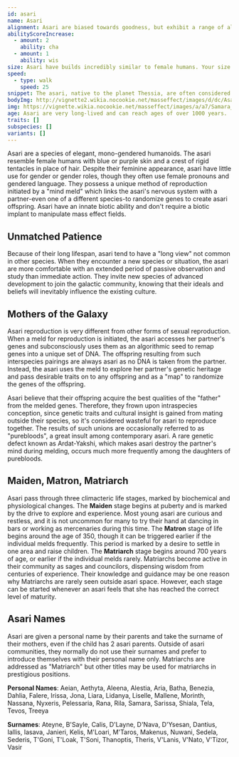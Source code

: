 ```yaml
---
id: asari
name: Asari
alignment: Asari are biased towards goodness, but exhibit a range of alignments not dissimilar to humans. Most Maiden stage asari are chaotic, Matrons level out to neutral, Matriarchs are heavily lawful.
abilityScoreIncrease:
  - amount: 2
    ability: cha
  - amount: 1
    ability: wis
size: Asari have builds incredibly similar to female humans. Your size is Medium.
speed:
  - type: walk
    speed: 25
snippet: The asari, native to the planet Thessia, are often considered the most influential and respected sentient species in the galaxy and are known for their elegance, diplomacy, and biotic aptitude.
bodyImg: http://vignette2.wikia.nocookie.net/masseffect/images/d/dc/Asari_Justicar_MP.png/revision/latest/scale-to-width-down/500
img: https://vignette.wikia.nocookie.net/masseffect/images/a/a7/Samara_vs_Morinth.png/revision/latest/scale-to-width-down/640?cb=20130521073819
age: Asari are very long-lived and can reach ages of over 1000 years.
traits: []
subspecies: []
variants: []
---
```


Asari are a species of elegant, mono-gendered humanoids. The asari resemble female humans with blue or purple skin and a
crest of rigid tentacles in place of hair. Despite their feminine appearance, asari have little use for gender or
gender roles, though they often use female pronouns and gendered language. They possess a unique method of reproduction
initiated by a "mind meld" which links the asari's nervous system with a partner-even one of a different species-to
randomize genes to create asari offspring. Asari have an innate biotic ability and don't require a biotic implant to
manipulate mass effect fields.

## Unmatched Patience
Because of their long lifespan, asari tend to have a "long view" not common in other species. When they encounter a new
species or situation, the asari are more comfortable with an extended period of passive observation and study than immediate action.
They invite new species of advanced development to join the galactic community, knowing that their ideals and beliefs will
inevitably influence the existing culture.

## Mothers of the Galaxy
Asari reproduction is very different from other forms of sexual reproduction. When a meld for reproduction is initiated, the
asari accesses her partner's genes and subconsciously uses them as an algorithmic seed to remap genes into a unique set of DNA.
The offspring resulting from such interspecies pairings are always asari as no DNA is taken from the partner. Instead,
the asari uses the meld to explore her partner's genetic heritage and pass desirable traits on to any offspring and
as a "map" to randomize the genes of the offspring.

Asari believe that their offspring acquire the best qualities of the "father" from the melded genes. Therefore, they frown
upon intraspecies conception, since genetic traits and cultural insight is gained from mating outside their species, so
it's considered wasteful for asari to reproduce together. The results of such unions are occasionally referred to as
"purebloods", a great insult among contemporary asari. A rare genetic defect known as Ardat-Yakshi, which makes
asari destroy the partner's mind during melding, occurs much more frequently among the daughters of purebloods.

## Maiden, Matron, Matriarch
Asari pass through three climacteric life stages, marked by biochemical and physiological changes. The __Maiden__ stage
begins at puberty and is marked by the drive to explore and experience. Most young asari are curious and restless, and
it is not uncommon for many to try their hand at dancing in bars or working as mercenaries during this time. The __Matron__
stage of life begins around the age of 350, though it can be triggered earlier if the individual melds frequently. This
period is marked by a desire to settle in one area and raise children. The __Matriarch__ stage begins around 700 years
of age, or earlier if the individual melds rarely. Matriarchs become active in their community as sages and councilors,
dispensing wisdom from centuries of experience. Their knowledge and guidance may be one reason why Matriarchs are rarely seen outside asari space.
However, each stage can be started whenever an asari feels that she has reached the correct level of maturity.

## Asari Names
Asari are given a personal name by their parents and take the surname of their mothers, even if the child has 2 asari
parents. Outside of asari communities, they normally do not use their surnames and prefer to introduce themselves with
their personal name only. Matriarchs are addressed as "Matriarch" but other titles may be used for matriarchs in prestigious positions.

__Personal Names__: Aeian, Aethyta, Aleena, Alestia, Aria, Batha, Benezia, Dahlia, Falere, Irissa, Jona, Liara, Lidanya,
Liselle, Mallene, Morinth, Nassana, Nyxeris, Pelessaria, Rana, Rila, Samara, Sarissa, Shiala, Tela, Tevos, Treeya

__Surnames__: Ateyne, B'Sayle, Calis, D'Layne, D'Nava, D'Ysesan, Dantius, Iallis, Iasava, Janieri, Kelis, M'Loari, M'Taros,
Makenus, Nuwani, Sedela, Sederis, T'Goni, T'Loak, T'Soni, Thanoptis, Theris, V'Lanis, V'Nato, V'Tizor, Vasir

<source-reference pages="2-3" source="races" :additional="[{source: 'wiki', pages: 'Asari'}]"></source-reference>
